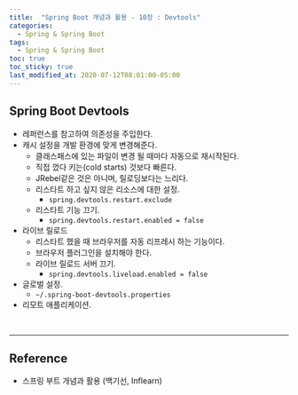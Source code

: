 ```yaml
---
title:  "Spring Boot 개념과 활용 - 10장 : Devtools"
categories:
  - Spring & Spring Boot
tags:
  - Spring & Spring Boot
toc: true
toc_sticky: true
last_modified_at: 2020-07-12T08:01:00-05:00
---
```


## Spring Boot Devtools

* 레퍼런스를 참고하여 의존성을 주입한다.
* 캐시 설정을 개발 환경에 맞게 변경해준다.
  * 클래스패스에 있는 파일이 변경 될 때마다 자동으로 재시작된다.
  * 직접 껐다 키는(cold starts) 것보다 빠른다.
  * JRebel같은 것은 아니며, 릴로딩보다는 느리다.
  * 리스타트 하고 싶지 않은 리소스에 대한 설정.
    * ``spring.devtools.restart.exclude``
  * 리스타트 기능 끄기.
    * ``spring.devtools.restart.enabled = false``
* 라이브 릴로드
  * 리스타트 했을 때 브라우저를 자동 리프레시 하는 기능이다.
  * 브라우저 플러그인을 설치해야 한다.
  * 라이브 릴로드 서버 끄기.
    * ``spring.devtools.liveload.enabled = false``
* 글로벌 설정.
  * ``~/.spring-boot-devtools.properties``
* 리모트 애플리케이션.

<br>

---

## Reference

* 스프링 부트 개념과 활용 (백기선, Inflearn)
